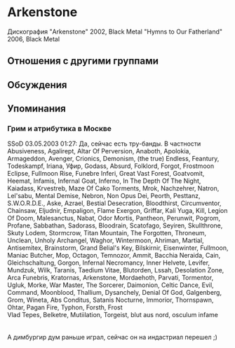 # Arkenstone

Дискография
"Arkenstone" 2002, Black Metal
"Hymns to Our Fatherland" 2006, Black Metal

## Отношения с другими группами


## Обсуждения


## Упоминания

### Грим и атрибутика в Москве

SSoD 03.05.2003 01:27:
Да, сейчас есть тру-банды. В частности Abusiveness, Agalirept, Altar Of Perversion, Anaboth, Apolokia, Armageddon, Avenger, Crionics, Demonism, (the true) Endless, Feantury, Todeskampf, Iriana, Уфир, Godass, Absurd, Folklord, Forgot, Frostmoon Eclipse, Fullmoon Rise, Funebre Inferi, Great Vast Forest, Goatvomit, Heemat, Infamis, Infernal Goat, Inferno, In The Depth Of The Night, Kaiadass, Krvestreb, Maze Of Cako Torments, Mrok, Nachzehrer, Natron, Lel'sabu, Mental Demise, Nebron, Non Opus Dei, Peorth, Pesttanz, S.W.O.R.D.E., Aske, Azrael, Bestial Desecration,  Bloodthirst, Circumventor, Chainsaw, Eljudnir, Empaligon, Flame Exergon, Griffar, Kali Yuga, Kill, Legion Of Doom, Malesanctus, Nabat, Odor Mortis, Pantheon, Perunwit, Pogrom, Profane, Sabbathan, Sadorass, Bloodrain, Scatofago, Seyiren, Skullthrone, Skuty Lodem, Stormcrow, Titan Mountain, The Forgotten, Throneum, Unclean, Unholy Archangel, Waghor, Wintermoon, Ahriman, Martial, Antisemitex, Brainstorm, Grand Belial's Key, Bilskirnir, Eisenwinter, Fullmoon, Maniac Butcher, Mop, Octagon, Temnozor, Ammit, Bacchia Neraida, Cain, Gleichschaltung, Gorgon, Infernal Necromancy, Inner Helvete, Levifer, Mundzuk, Wilk, Taranis, Taedium Vitae, Blutorden, Lssah, Desolation Zone, Arca Funebris, Kratornas, Arkenstone, Mordaehoth, Parvati, Tormentor, Ugluk, Morke, War Master, The Sorcerer, Daimonion, Celtic Dance, Evil, Command, Moonblood, Thallium, Dysanchely, Denial Of God, Galgenberg, Grom, Wineta, Abs Conditus, Satanis Nocturne, Immorior, Thornspawn, Ohtar, Pagan Fire, Typhon, Forsth, Frost<BR>Vlad Tepes, Belketre, Mutiilation, Torgeist, blut aus nord, osculum infame<BR><BR><BR>А димбургир дум раньше играл, сейчас он на индастриал перешел ;)

